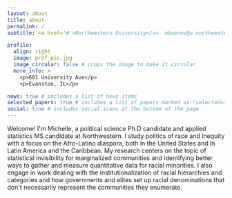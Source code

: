 ```yaml
---
layout: about
title: about
permalink: /
subtitle: <a href='#'>Northwestern University</a>. mbuenov@u.northwestern.edu. 

profile:
  align: right
  image: prof_pic.jpg
  image_circular: false # crops the image to make it circular
  more_info: >
    <p>601 University Ave</p>
    <p>Evanston, IL</p>

news: true # includes a list of news items
selected_papers: true # includes a list of papers marked as "selected={true}"
social: true # includes social icons at the bottom of the page
---
```


Welcome! I'm Michelle, a political science Ph.D candidate and applied statistics MS candidate at Northwestern. I study politics of race and inequity with a focus on the Afro-Latino diaspora, both in the United States and in Latin America and the Caribbean. My research centers on the topic of statistical invisibility for marginalized communities and identifying better ways to gather and measure quantitative data for racial minorities. I also engage in work dealing with the institutionalization of racial hierarchies and categories and how governments and elites set up racial denominations that don't necessarily represent the communities they enumerate. 

